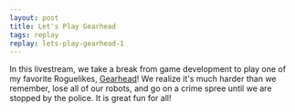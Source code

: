 ```yaml
---
layout: post
title: Let's Play Gearhead
tags: replay
replay: lets-play-gearhead-1
---
```

In this livestream, we take a break from game development to play one of my
favorite Roguelikes, [Gearhead](http://gearheadrpg.com)! We realize it's much
harder than we remember, lose all of our robots, and go on a crime spree until
we are stopped by the police. It is great fun for all!

